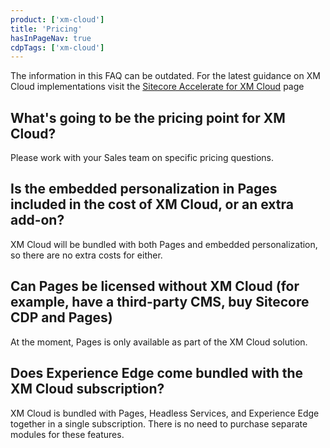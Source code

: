 ```yaml
---
product: ['xm-cloud']
title: 'Pricing'
hasInPageNav: true
cdpTags: ['xm-cloud']
---
```


<Alert status="info">
  <AlertIcon />
    The information in this FAQ can be outdated. For the latest guidance on XM Cloud implementations visit the <a href="/learn/accelerate/xm-cloud">Sitecore Accelerate for XM Cloud</a> page
</Alert>

## What's going to be the pricing point for XM Cloud?

Please work with your Sales team on specific pricing questions.

## Is the embedded personalization in Pages included in the cost of XM Cloud, or an extra add-on?

XM Cloud will be bundled with both Pages and embedded personalization, so there are no extra costs for either.

## Can Pages be licensed without XM Cloud (for example, have a third-party CMS, buy Sitecore CDP and Pages)

At the moment, Pages is only available as part of the XM Cloud solution.

## Does Experience Edge come bundled with the XM Cloud subscription?

XM Cloud is bundled with Pages, Headless Services, and Experience Edge together in a single subscription. There is no need to purchase separate modules for these features.
